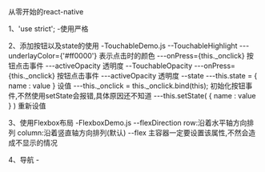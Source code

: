 从零开始的react-native 
  
  1、'use strict';
    -使用严格
  
  2、添加按钮以及state的使用
    -TouchableDemo.js
        --TouchableHighlight 
            ---underlayColor={'#ff0000'} 表示点击时的颜色
            ---onPress={this._onclick} 按钮点击事件
            ---activeOpacity 透明度
        --TouchableOpacity
            ---onPress={this._onclick} 按钮点击事件
            ---activeOpacity 透明度
        --state
            ---this.state = { name : value } 设值
            ---this._onclick = this._onclick.bind(this); 初始化按钮事件,不然使用setState会报错,具体原因还不知道
            ---this.setState( { name : value } ) 重新设值         
   
            
    
  3、使用Flexbox布局
    -FlexboxDemo.js
        --flexDirection 
            row:沿着水平轴方向排列
            column:沿着竖直轴方向排列(默认)
        --flex 主容器一定要设置该属性,不然会造成不显示的情况
     
     
  4、导航 
    -
    
    